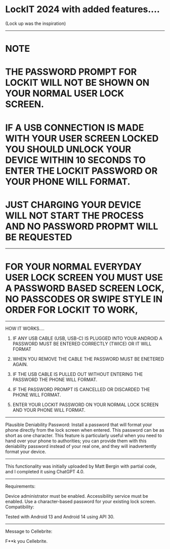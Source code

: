# LockIT 2024 with added features....
(Lock up was the inspiration)

---

# NOTE
# THE PASSWORD PROMPT FOR LOCKIT WILL NOT BE SHOWN ON YOUR NORMAL USER LOCK SCREEN.
# IF A USB CONNECTION IS MADE WITH YOUR USER SCREEN LOCKED YOU SHOULD UNLOCK YOUR DEVICE WITHIN 10 SECONDS TO ENTER THE LOCKIT PASSWORD OR YOUR PHONE WILL FORMAT.
# JUST CHARGING YOUR DEVICE WILL NOT START THE PROCESS AND NO PASSWORD PROPMT WILL BE REQUESTED

---

# FOR YOUR NORMAL EVERYDAY USER LOCK SCREEN YOU MUST USE A PASSWORD BASED SCREEN LOCK, NO PASSCODES OR SWIPE STYLE IN ORDER FOR LOCKIT TO WORK,

---

HOW IT WORKS....

1. IF ANY USB CABLE (USB, USB-C) IS PLUGGED INTO YOUR ANDROID A PASSWORD MUST BE ENTERED CORRECTLY (TWICE)
OR IT WILL FORMAT

2. WHEN YOU REMOVE THE CABLE THE PASSWORD MUST BE ENETERED AGAIN.
  
3. IF THE USB CABLE IS PULLED OUT WITHOUT ENTERING THE PASSWORD THE PHONE WILL FORMAT.

4. IF THE PASSWORD PROMPT IS CANCELLED OR DISCARDED THE PHONE WILL FORMAT.
  
5. ENTER YOUR LOCKIT PASSWORD ON YOUR NORMAL LOCK SCREEN AND YOUR PHONE WILL FORMAT.

---

Plausible Deniability Password: Install a password that will format your phone directly from the lock screen when entered. This password can be as short as one character. This feature is particularly useful when you need to hand over your phone to authorities; you can provide them with this deniability password instead of your real one, and they will inadvertently format your device.

---

This functionality was initially uploaded by Matt Bergin with partial code, and I completed it using ChatGPT 4.0.

---

Requirements:

Device administrator must be enabled.
Accessibility service must be enabled.
Use a character-based password for your existing lock screen.
Compatibility:

Tested with Android 13 and Android 14 using API 30.

---

Message to Cellebrite:

F**k you Cellebrite.
